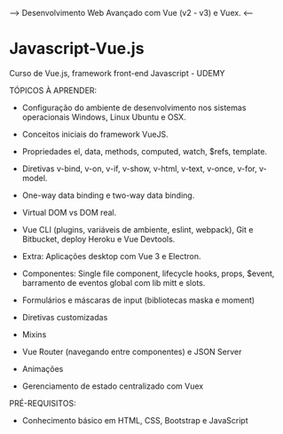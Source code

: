 --> Desenvolvimento Web Avançado com Vue (v2 - v3) e Vuex. <--
# Javascript-Vue.js
Curso de Vue.js, framework front-end Javascript - UDEMY

TÓPICOS À APRENDER: 
- Configuração do ambiente de desenvolvimento nos sistemas operacionais Windows, Linux Ubuntu e OSX.

- Conceitos iniciais do framework VueJS.

- Propriedades el, data, methods, computed, watch, $refs, template.

- Diretivas v-bind, v-on, v-if, v-show, v-html, v-text, v-once, v-for, v-model.

- One-way data binding e two-way data binding.

- Virtual DOM vs DOM real.

- Vue CLI (plugins, variáveis de ambiente, eslint, webpack), Git e Bitbucket, deploy Heroku e Vue Devtools.

- Extra: Aplicações desktop com Vue 3 e Electron.

- Componentes: Single file component, lifecycle hooks, props, $event, barramento de eventos global com lib mitt e slots.

- Formulários e máscaras de input (bibliotecas maska e moment)

- Diretivas customizadas

- Mixins

- Vue Router (navegando entre componentes) e JSON Server

- Animações

- Gerenciamento de estado centralizado com Vuex

PRÉ-REQUISITOS:
- Conhecimento básico em HTML, CSS, Bootstrap e JavaScript

